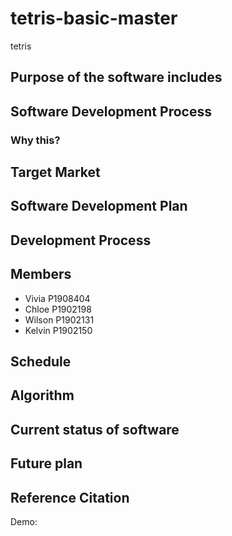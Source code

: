 # tetris-basic-master

tetris

## Purpose of the software includes

## Software Development Process

### Why this?

## Target Market

## Software Development Plan

## Development Process

## Members
* Vivia P1908404 
* Chloe P1902198
* Wilson P1902131
* Kelvin P1902150

## Schedule

## Algorithm

## Current status of software

## Future plan

## Reference Citation

Demo:
